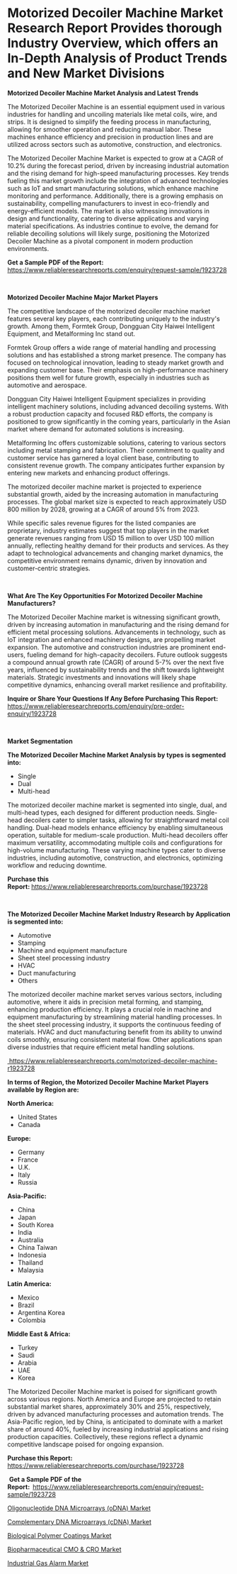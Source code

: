 <p><h1>Motorized Decoiler Machine Market Research Report Provides thorough Industry Overview, which offers an In-Depth Analysis of Product Trends and New Market Divisions</h1></p><p><strong>Motorized Decoiler Machine Market Analysis and Latest Trends</strong></p>
<p><p>The Motorized Decoiler Machine is an essential equipment used in various industries for handling and uncoiling materials like metal coils, wire, and strips. It is designed to simplify the feeding process in manufacturing, allowing for smoother operation and reducing manual labor. These machines enhance efficiency and precision in production lines and are utilized across sectors such as automotive, construction, and electronics.</p><p>The Motorized Decoiler Machine Market is expected to grow at a CAGR of 10.2% during the forecast period, driven by increasing industrial automation and the rising demand for high-speed manufacturing processes. Key trends fueling this market growth include the integration of advanced technologies such as IoT and smart manufacturing solutions, which enhance machine monitoring and performance. Additionally, there is a growing emphasis on sustainability, compelling manufacturers to invest in eco-friendly and energy-efficient models. The market is also witnessing innovations in design and functionality, catering to diverse applications and varying material specifications. As industries continue to evolve, the demand for reliable decoiling solutions will likely surge, positioning the Motorized Decoiler Machine as a pivotal component in modern production environments.</p></p>
<p><strong>Get a Sample PDF of the Report:&nbsp;</strong> <a href="https://www.reliableresearchreports.com/enquiry/request-sample/1923728?utm_campaign=34&utm_medium=2&utm_source=Github&utm_content=ia&utm_term=14012025&utm_id=motorized-decoiler-machine">https://www.reliableresearchreports.com/enquiry/request-sample/1923728</a></p>
<p>&nbsp;</p>
<p><strong>Motorized Decoiler Machine Major Market Players</strong></p>
<p><p>The competitive landscape of the motorized decoiler machine market features several key players, each contributing uniquely to the industry's growth. Among them, Formtek Group, Dongguan City Haiwei Intelligent Equipment, and Metalforming Inc stand out.</p><p>Formtek Group offers a wide range of material handling and processing solutions and has established a strong market presence. The company has focused on technological innovation, leading to steady market growth and expanding customer base. Their emphasis on high-performance machinery positions them well for future growth, especially in industries such as automotive and aerospace.</p><p>Dongguan City Haiwei Intelligent Equipment specializes in providing intelligent machinery solutions, including advanced decoiling systems. With a robust production capacity and focused R&D efforts, the company is positioned to grow significantly in the coming years, particularly in the Asian market where demand for automated solutions is increasing.</p><p>Metalforming Inc offers customizable solutions, catering to various sectors including metal stamping and fabrication. Their commitment to quality and customer service has garnered a loyal client base, contributing to consistent revenue growth. The company anticipates further expansion by entering new markets and enhancing product offerings.</p><p>The motorized decoiler machine market is projected to experience substantial growth, aided by the increasing automation in manufacturing processes. The global market size is expected to reach approximately USD 800 million by 2028, growing at a CAGR of around 5% from 2023.</p><p>While specific sales revenue figures for the listed companies are proprietary, industry estimates suggest that top players in the market generate revenues ranging from USD 15 million to over USD 100 million annually, reflecting healthy demand for their products and services. As they adapt to technological advancements and changing market dynamics, the competitive environment remains dynamic, driven by innovation and customer-centric strategies.</p></p>
<p>&nbsp;</p>
<p><strong>What Are The Key Opportunities For Motorized Decoiler Machine Manufacturers?</strong></p>
<p><p>The Motorized Decoiler Machine market is witnessing significant growth, driven by increasing automation in manufacturing and the rising demand for efficient metal processing solutions. Advancements in technology, such as IoT integration and enhanced machinery designs, are propelling market expansion. The automotive and construction industries are prominent end-users, fueling demand for high-capacity decoilers. Future outlook suggests a compound annual growth rate (CAGR) of around 5-7% over the next five years, influenced by sustainability trends and the shift towards lightweight materials. Strategic investments and innovations will likely shape competitive dynamics, enhancing overall market resilience and profitability.</p></p>
<p><strong>Inquire or Share Your Questions If Any Before Purchasing This Report:</strong> <a href="https://www.reliableresearchreports.com/enquiry/pre-order-enquiry/1923728?utm_campaign=34&utm_medium=2&utm_source=Github&utm_content=ia&utm_term=14012025&utm_id=motorized-decoiler-machine">https://www.reliableresearchreports.com/enquiry/pre-order-enquiry/1923728</a></p>
<p>&nbsp;</p>
<p><strong>Market Segmentation</strong></p>
<p><strong>The Motorized Decoiler Machine Market Analysis by types is segmented into:</strong></p>
<p><ul><li>Single</li><li>Dual</li><li>Multi-head</li></ul></p>
<p><p>The motorized decoiler machine market is segmented into single, dual, and multi-head types, each designed for different production needs. Single-head decoilers cater to simpler tasks, allowing for straightforward metal coil handling. Dual-head models enhance efficiency by enabling simultaneous operation, suitable for medium-scale production. Multi-head decoilers offer maximum versatility, accommodating multiple coils and configurations for high-volume manufacturing. These varying machine types cater to diverse industries, including automotive, construction, and electronics, optimizing workflow and reducing downtime.</p></p>
<p><strong>Purchase this Report:&nbsp;</strong><a href="https://www.reliableresearchreports.com/purchase/1923728?utm_campaign=34&utm_medium=2&utm_source=Github&utm_content=ia&utm_term=14012025&utm_id=motorized-decoiler-machine">https://www.reliableresearchreports.com/purchase/1923728</a></p>
<p>&nbsp;</p>
<p><strong>The Motorized Decoiler Machine Market Industry Research by Application is segmented into:</strong></p>
<p><ul><li>Automotive</li><li>Stamping</li><li>Machine and equipment manufacture</li><li>Sheet steel processing industry</li><li>HVAC</li><li>Duct manufacturing</li><li>Others</li></ul></p>
<p><p>The motorized decoiler machine market serves various sectors, including automotive, where it aids in precision metal forming, and stamping, enhancing production efficiency. It plays a crucial role in machine and equipment manufacturing by streamlining material handling processes. In the sheet steel processing industry, it supports the continuous feeding of materials. HVAC and duct manufacturing benefit from its ability to unwind coils smoothly, ensuring consistent material flow. Other applications span diverse industries that require efficient metal handling solutions.</p></p>
<p><a href="https://www.reliableresearchreports.com/motorized-decoiler-machine-r1923728?utm_campaign=34&utm_medium=2&utm_source=Github&utm_content=ia&utm_term=14012025&utm_id=motorized-decoiler-machine">&nbsp;https://www.reliableresearchreports.com/motorized-decoiler-machine-r1923728</a></p>
<p><strong>In terms of Region, the Motorized Decoiler Machine Market Players available by Region are:</strong></p>
<p>
    <p> <strong> North America: </strong>
        <ul>
            <li>United States</li>
            <li>Canada</li>
        </ul>
        </p> 
    <p> <strong> Europe: </strong>
        <ul>
            <li>Germany</li>
            <li>France</li>
            <li>U.K.</li>
            <li>Italy</li>
            <li>Russia</li>
        </ul>
        </p> 
    <p> <strong> Asia-Pacific: </strong>
        <ul>
            <li>China</li>
            <li>Japan</li>
            <li>South Korea</li>
            <li>India</li>
            <li>Australia</li>
            <li>China Taiwan</li>
            <li>Indonesia</li>
            <li>Thailand</li>
            <li>Malaysia</li>
        </ul>
        </p> 
    <p> <strong> Latin America: </strong>
        <ul>
            <li>Mexico</li>
            <li>Brazil</li>
            <li>Argentina Korea</li>
            <li>Colombia</li>
        </ul>
        </p> 
    <p> <strong> Middle East & Africa: </strong>
        <ul>
            <li>Turkey</li>
            <li>Saudi</li>
            <li>Arabia</li>
            <li>UAE</li>
            <li>Korea</li>
        </ul>
    </p>
    </p>
<p><p>The Motorized Decoiler Machine market is poised for significant growth across various regions. North America and Europe are projected to retain substantial market shares, approximately 30% and 25%, respectively, driven by advanced manufacturing processes and automation trends. The Asia-Pacific region, led by China, is anticipated to dominate with a market share of around 40%, fueled by increasing industrial applications and rising production capacities. Collectively, these regions reflect a dynamic competitive landscape poised for ongoing expansion.</p></p>
<p><strong>Purchase this Report: </strong><a href="https://www.reliableresearchreports.com/purchase/1923728?utm_campaign=34&utm_medium=2&utm_source=Github&utm_content=ia&utm_term=14012025&utm_id=motorized-decoiler-machine">https://www.reliableresearchreports.com/purchase/1923728</a></p>
<p>&nbsp;<strong>Get a Sample PDF of the Report:&nbsp;&nbsp;</strong><a href="https://www.reliableresearchreports.com/enquiry/request-sample/1923728?utm_campaign=34&utm_medium=2&utm_source=Github&utm_content=ia&utm_term=14012025&utm_id=motorized-decoiler-machine">https://www.reliableresearchreports.com/enquiry/request-sample/1923728</a></p>
<p><strong></strong></p>
<p><p><a href="https://github.com/arvelm4nthig/Market-Research-Report-List-1/blob/main/oligonucleotide-dna-microarrays-odna-market.md?utm_campaign=34&utm_medium=2&utm_source=Github&utm_content=ia&utm_term=14012025&utm_id=motorized-decoiler-machine">Oligonucleotide DNA Microarrays (oDNA) Market</a></p><p><a href="https://github.com/jaquelynhasenaue8/Market-Research-Report-List-1/blob/main/complementary-dna-microarrays-cdna-market.md?utm_campaign=34&utm_medium=2&utm_source=Github&utm_content=ia&utm_term=14012025&utm_id=motorized-decoiler-machine">Complementary DNA Microarrays (cDNA) Market</a></p><p><a href="https://github.com/HobertDavis43/Market-Research-Report-List-1/blob/main/biological-polymer-coatings-market.md?utm_campaign=34&utm_medium=2&utm_source=Github&utm_content=ia&utm_term=14012025&utm_id=motorized-decoiler-machine">Biological Polymer Coatings Market</a></p><p><a href="https://github.com/AlisaRowe24/Market-Research-Report-List-1/blob/main/biopharmaceutical-cmo-cro-market.md?utm_campaign=34&utm_medium=2&utm_source=Github&utm_content=ia&utm_term=14012025&utm_id=motorized-decoiler-machine">Biopharmaceutical CMO & CRO Market</a></p><p><a href="https://github.com/AshikRahman991/Market-Research-Report-List-1/blob/main/industrial-gas-alarm-market.md?utm_campaign=34&utm_medium=2&utm_source=Github&utm_content=ia&utm_term=14012025&utm_id=motorized-decoiler-machine">Industrial Gas Alarm Market</a></p></p>